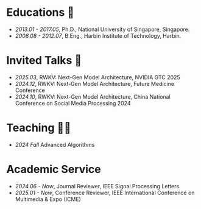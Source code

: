 # Educations 📖
- *2013.01 - 2017.05*, Ph.D., National University of Singapore, Singapore.
- *2008.08 - 2012.07*, B.Eng., Harbin Institute of Technology, Harbin.

# Invited Talks 💬
- *2025.03*, RWKV: Next-Gen Model Architecture, NVIDIA GTC 2025  
- *2024.12*, RWKV: Next-Gen Model Architecture, Future Medicine Conference  
- *2024.10*, RWKV: Next-Gen Model Architecture, China National Conference on Social Media Processing 2024

# Teaching 🧑‍🏫
- *2024 Fall* Advanced Algorithms

# Academic Service
- *2024.06 - Now*, Journal Reviewer, IEEE Signal Processing Letters
- *2025.01 - Now*, Conference Reviewer, IEEE International Conference on Multimedia & Expo (ICME)